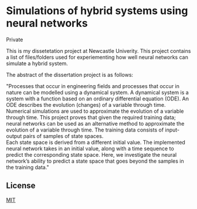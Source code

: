 # Simulations of hybrid systems using neural networks
Private

This is my dissetetation project at Newcastle Univerity. This project contains a list 
of files/folders used for experiementing how well neural networks can simulate a hybrid system.

The abstract of the dissertation project is as follows:

"Processes that occur in engineering fields and processes that occur in nature 
can be modelled using a dynamical system.  A dynamical system is a system with 
a function based on an ordinary differential equation (ODE). An ODE describes 
the evolution (changes) of a variable through time. Numerical simulations are 
used to approximate the evolution of a variable through time. This project 
proves that given the required training data; neural networks can be used as 
an alternative method to approximate the evolution of a variable through time. 
The training data consists of input-output pairs of samples of state spaces.  
Each state space is derived from a different initial value. The implemented 
neural network takes in an initial value, along with a time sequence to 
predict the corresponding state space. Here, we investigate the neural 
network’s ability to predict a state space that goes beyond the samples in 
the training data."

## License
[MIT](https://choosealicense.com/licenses/mit/)